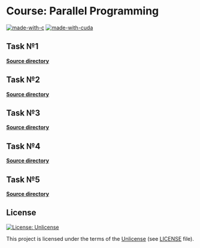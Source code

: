 # Course: Parallel Programming

[![made-with-c](https://img.shields.io/badge/Made%20with-C-3848A5.svg)](https://www.gnu.org/software/gnu-c-manual/gnu-c-manual.html)
[![made-with-cuda](https://img.shields.io/badge/Made%20with-CUDA-70B52B.svg)](https://docs.nvidia.com/cuda/cuda-c-programming-guide/index.html)

## Task №1

[**Source directory**](<https://github.com/zsxoff/course-parallel-programming/tree/master/laboratory-1>)

## Task №2

[**Source directory**](<https://github.com/zsxoff/course-parallel-programming/tree/master/laboratory-2>)

## Task №3

[**Source directory**](<https://github.com/zsxoff/course-parallel-programming/tree/master/laboratory-3>)

## Task №4

[**Source directory**](<https://github.com/zsxoff/course-parallel-programming/tree/master/laboratory-4>)

## Task №5

[**Source directory**](<https://github.com/zsxoff/course-parallel-programming/tree/master/laboratory-5>)

## License

[![License: Unlicense](https://img.shields.io/badge/License-Unlicense-green.svg)](https://unlicense.org/)

This project is licensed under the terms of the [Unlicense](https://unlicense.org/) (see [LICENSE](<https://github.com/ratscience/python-base/blob/master/LICENSE>) file).
